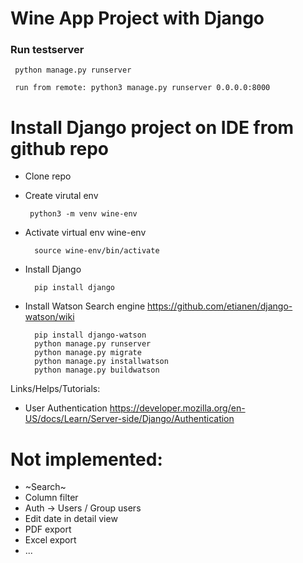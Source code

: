# Wine App Project with Django

### Run testserver

     python manage.py runserver

     run from remote: python3 manage.py runserver 0.0.0.0:8000
    
# Install Django project on IDE from github repo

- Clone repo

- Create virutal env
    
       python3 -m venv wine-env
       
- Activate virtual env wine-env

        source wine-env/bin/activate
        
- Install Django

        pip install django
        
        
       
- Install Watson Search engine
    https://github.com/etianen/django-watson/wiki   

        pip install django-watson
        python manage.py runserver
        python manage.py migrate
        python manage.py installwatson
        python manage.py buildwatson



Links/Helps/Tutorials:
- User Authentication
https://developer.mozilla.org/en-US/docs/Learn/Server-side/Django/Authentication


# Not implemented:
- ~Search~
- Column filter
- Auth -> Users / Group users
- Edit date in detail view
- PDF export 
- Excel export
- ...

